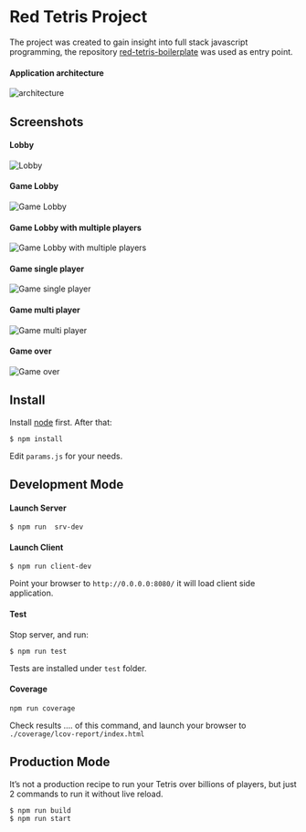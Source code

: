 # Red Tetris Project

The project was created to gain insight into full stack javascript programming, the repository [red-tetris-boilerplate](https://github.com/redpelicans/red_tetris_boilerplate) was used as entry point.

#### Application architecture

![architecture](https://i.imgur.com/R4SmZ2S.jpg)

## Screenshots

#### Lobby
![Lobby](https://i.imgur.com/nCudFbJ.png)
#### Game Lobby
![Game Lobby](https://i.imgur.com/Yp9VHvs.jpg)
#### Game Lobby with multiple players
![Game Lobby with multiple players](https://i.imgur.com/gD374vM.jpg)
#### Game single player
![Game single player](https://i.imgur.com/kXGMyRJ.jpg)
#### Game multi player
![Game multi player](https://i.imgur.com/ZQeU8No.jpg)
#### Game over
![Game over](https://i.imgur.com/K0gKcyO.jpg)

## Install

Install [node](https://nodejs.org/en/) first. After that:

```
$ npm install
```

Edit `params.js` for your needs.


## Development Mode

#### Launch Server

```
$ npm run  srv-dev
```

#### Launch Client

```
$ npm run client-dev
```


Point your browser to `http://0.0.0.0:8080/` it will load client side application.

#### Test

Stop server, and run:
```
$ npm run test
```

Tests are installed under `test` folder.

#### Coverage

```
npm run coverage
```

Check results …. of this command, and launch your browser to `./coverage/lcov-report/index.html`


## Production Mode

It’s not a production recipe to run your Tetris over billions of players, but just 2 commands to run it without live reload.

```
$ npm run build
$ npm run start
```
